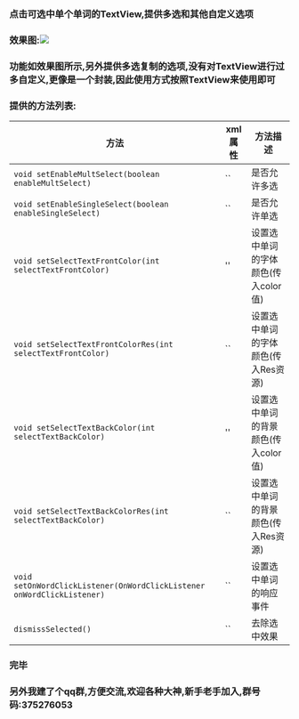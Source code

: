### 点击可选中单个单词的TextView,提供多选和其他自定义选项
### 效果图:![](https://github.com/Brioal/SelectableTextViewProject/blob/master/art/2.gif)
### 功能如效果图所示,另外提供多选复制的选项,没有对TextView进行过多自定义,更像是一个封装,因此使用方式按照TextView来使用即可
### 提供的方法列表:

方法|xml属性|方法描述 
-----|----|----
`void setEnableMultSelect(boolean enableMultSelect)` | ``| 是否允许多选 
`void setEnableSingleSelect(boolean enableSingleSelect)` | `` | 是否允许单选
`void setSelectTextFrontColor(int selectTextFrontColor)` | '' | 设置选中单词的字体颜色(传入color值)
`void setSelectTextFrontColorRes(int selectTextFrontColor)`|``|设置选中单词的字体颜色(传入Res资源)
`void setSelectTextBackColor(int selectTextBackColor)` | '' | 设置选中单词的背景颜色(传入color值)
`void setSelectTextBackColorRes(int selectTextBackColor)`|``|设置选中单词的背景颜色(传入Res资源)
`void setOnWordClickListener(OnWordClickListener onWordClickListener)`|``|设置选中单词的响应事件
`dismissSelected()`|``|去除选中效果

### 完毕
### 另外我建了个qq群,方便交流,欢迎各种大神,新手老手加入,群号码:375276053
